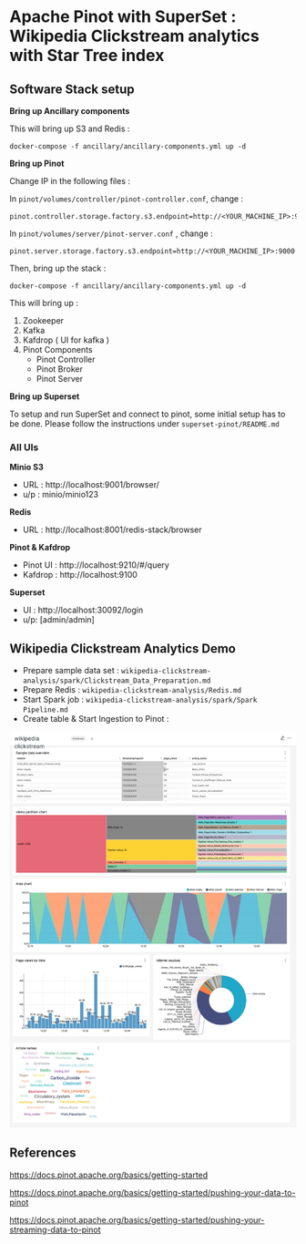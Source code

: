 # Apache Pinot with SuperSet : Wikipedia Clickstream analytics with Star Tree index

## Software Stack setup

**Bring up Ancillary components**

This will bring up S3 and Redis :

```shell
docker-compose -f ancillary/ancillary-components.yml up -d
```

**Bring up Pinot**

Change IP in the following files :

In `pinot/volumes/controller/pinot-controller.conf`, change :

```
pinot.controller.storage.factory.s3.endpoint=http://<YOUR_MACHINE_IP>:9000
```

In `pinot/volumes/server/pinot-server.conf` , change :

```
pinot.server.storage.factory.s3.endpoint=http://<YOUR_MACHINE_IP>:9000
```

Then, bring up the stack :

```shell
docker-compose -f ancillary/ancillary-components.yml up -d
```

This will bring up  :

1. Zookeeper
2. Kafka 
3. Kafdrop ( UI for kafka )
4. Pinot Components
   - Pinot Controller
   - Pinot Broker
   - Pinot Server

**Bring up Superset**

To setup and run SuperSet and connect to pinot, some initial setup has to be done. Please follow the instructions under `superset-pinot/README.md`

### All UIs

**Minio S3**
- URL : http://localhost:9001/browser/
- u/p : minio/minio123

**Redis**
- URL : http://localhost:8001/redis-stack/browser

**Pinot & Kafdrop**
- Pinot UI   : http://localhost:9210/#/query
- Kafdrop    : http://localhost:9100

**Superset**
- UI : http://localhost:30092/login
- u/p: [admin/admin]

## Wikipedia Clickstream Analytics Demo

- Prepare sample data set : `wikipedia-clickstream-analysis/spark/Clickstream_Data_Preparation.md`
- Prepare Redis : `wikipedia-clickstream-analysis/Redis.md`
- Start Spark job : `wikipedia-clickstream-analysis/spark/Spark Pipeline.md`
- Create table & Start Ingestion to Pinot :

![Superset Pinot Dashboard](ingestion-demos/streaming/images/wikipedia-clickstream-dashboard.jpg)

## References

https://docs.pinot.apache.org/basics/getting-started

https://docs.pinot.apache.org/basics/getting-started/pushing-your-data-to-pinot

https://docs.pinot.apache.org/basics/getting-started/pushing-your-streaming-data-to-pinot